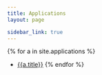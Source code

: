 ```yaml
---
title: Applications
layout: page

sidebar_link: true
---
```


{% for a in site.applications %}
* [{{a.title}}]({{a.url}})
{% endfor %}
